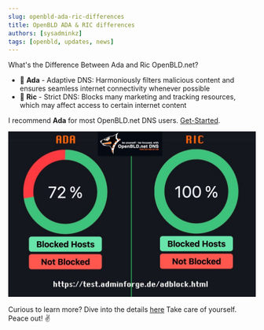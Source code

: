 ```yaml
---
slug: openbld-ada-ric-differences
title: OpenBLD ADA & RIC differences
authors: [sysadminkz]
tags: [openbld, updates, news]
---
```


What's the Difference Between Ada and Ric OpenBLD.net?

- 🌟 **Ada** - Adaptive DNS: Harmoniously filters malicious content and ensures seamless internet connectivity whenever possible
- 🚫 **Ric** - Strict DNS: Blocks many marketing and tracking resources, which may affect access to certain internet content

I recommend **Ada** for most OpenBLD.net DNS users. [Get-Started](/docs/category/get-started).

![OpenBLD ADA & RIC differences](images/ada-vs-ric-testing-results.jpg)

Curious to learn more? Dive into the details [here](/docs/overwiew/how-it-works/#ada-vs-ric)
Take care of yourself. Peace out! ✌️
